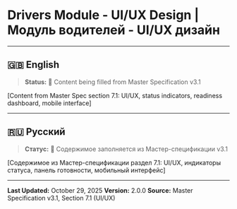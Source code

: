 # Drivers Module - UI/UX Design | Модуль водителей - UI/UX дизайн

---

## 🇬🇧 English

> **Status:** 🔄 Content being filled from Master Specification v3.1

[Content from Master Spec section 7.1: UI/UX, status indicators, readiness dashboard, mobile interface]

---

## 🇷🇺 Русский

> **Статус:** 🔄 Содержимое заполняется из Мастер-спецификации v3.1

[Содержимое из Мастер-спецификации раздел 7.1: UI/UX, индикаторы статуса, панель готовности, мобильный интерфейс]

---

**Last Updated:** October 29, 2025
**Version:** 2.0.0
**Source:** Master Specification v3.1, Section 7.1 (UI/UX)
